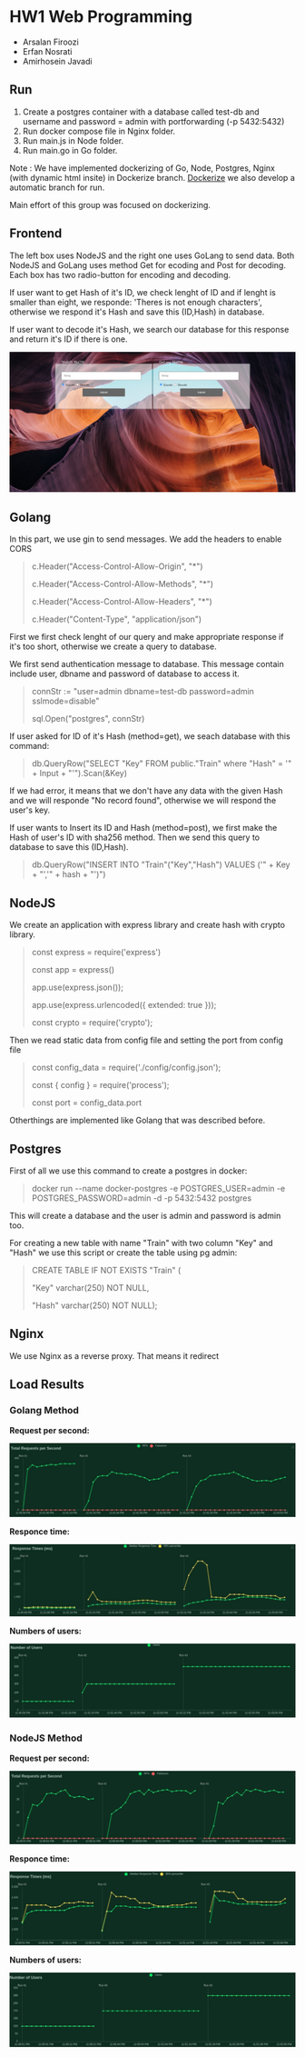 # **HW1 Web Programming**

- Arsalan Firoozi 
- Erfan Nosrati
- Amirhosein Javadi

## **Run**
1. Create a postgres container with a database called test-db and username and password = admin with portforwarding (-p 5432:5432)
2. Run docker compose file in Nginx folder.
3. Run main.js in Node folder.
4. Run main.go in Go folder.

Note : We have implemented dockerizing of Go, Node, Postgres, Nginx (with dynamic html insite) in Dockerize branch. [Dockerize](https://github.com/arsalanfiroozi/Web_HomeWorks/tree/Dockerize) we also develop a automatic branch for run.

Main effort of this group was focused on dockerizing.

## **Frontend**
The left box uses NodeJS and the right one uses GoLang to send data. Both NodeJS and GoLang uses method Get for ecoding and Post for decoding. Each box has two radio-button for encoding and decoding.

If user want to get Hash of it's ID, we check lenght of ID and if lenght is smaller than eight, we responde: 'Theres is not enough characters', otherwise we respond it's Hash and save this (ID,Hash) in database.

If user want to decode it's Hash, we search our database for this response and return it's ID if there is one. 

![This is an image](./Results/Frontend.jpg)


## **Golang**
In this part, we use gin to send messages. We add the headers to enable CORS
> c.Header("Access-Control-Allow-Origin", "*")
> 
> c.Header("Access-Control-Allow-Methods", "*")
> 
> c.Header("Access-Control-Allow-Headers", "*")
> 
> c.Header("Content-Type", "application/json")

First we first check lenght of our query and make appropriate response if it's too short, otherwise we create a query to database. 

We first send authentication message to database. This message contain include user, dbname and password of database to access it. 
> connStr := "user=admin dbname=test-db password=admin sslmode=disable"
> 
> sql.Open("postgres", connStr)

If user asked for ID of it's Hash (method=get), we seach database with this command:
> db.QueryRow("SELECT \"Key\" FROM public.\"Train\" where \"Hash\" = '" + Input + "'").Scan(&Key)

If we had error, it means that we don't have any data with the given Hash and we will responde "No record found", otherwise we will respond the user's key.

If user wants to Insert its ID and Hash (method=post), we first make the Hash of user's ID with sha256 method. Then we send this query to database to save this (ID,Hash).
> db.QueryRow("INSERT INTO \"Train\"(\"Key\",\"Hash\") VALUES ('" + Key + "','" + hash + "')")

## **NodeJS**
We create an application with express library and create hash with crypto library.
> const express = require('express')
> 
> const app = express()
> 
> app.use(express.json());
> 
> app.use(express.urlencoded({ extended: true }));
> 
> const crypto = require('crypto');

Then we read static data from config file and setting the port from config file
> const config_data = require('./config/config.json');
> 
> const { config } = require('process');
> 
> const port = config_data.port

Otherthings are implemented like Golang that was described before.

## **Postgres**
First of all we use this command to create a postgres in docker: 
> docker run --name docker-postgres -e POSTGRES_USER=admin  -e POSTGRES_PASSWORD=admin -d -p 5432:5432 postgres 

This will create a database and the user is admin and password is admin too.

For creating a new table with name "Train" with two column "Key" and "Hash" we use this script or create the table using pg admin:

> CREATE TABLE IF NOT EXISTS "Train" (
> 
>    "Key" varchar(250) NOT NULL,
>    
>    "Hash" varchar(250) NOT NULL);

## **Nginx**

We use Nginx as a reverse proxy. That means it redirect 

## **Load Results**
### **Golang Method**
**Request per second:**

![This is an image](./Results/Go_rps.jpg)

**Responce time:**

![This is an image](./Results/Go_rp_time.jpg)

**Numbers of users:**

![This is an image](./Results/Go_Num_users.jpg)

### **NodeJS Method**
**Request per second:**

![This is an image](./Results/Node_rps.jpg)

**Responce time:**

![This is an image](./Results/Node_rp_time.jpg)

**Numbers of users:**

![This is an image](./Results/Node_Num_users.jpg)

